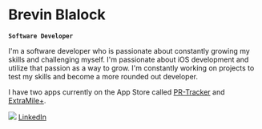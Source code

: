 # Brevin Blalock

**`Software Developer`**

I'm a software developer who is passionate about constantly growing my skills and challenging myself. I'm passionate about iOS development and utilize that passion as a way to grow. I'm constantly working on projects to test my skills and become a more rounded out developer. 

I have two apps currently on the App Store called [PR-Tracker](https://apps.apple.com/us/app/pr-tracker/id6443760870) and [ExtraMile+](https://apps.apple.com/us/app/extramile/id6504718247).

[<img src="https://github.com/BrevinB/BrevinB/assets/30970021/cd6a5d01-4a8d-4318-bd4d-210466e3339c">](http://twitter.com/BrevinBlalock)
[LinkedIn](www.linkedin.com/in/brevinb)

